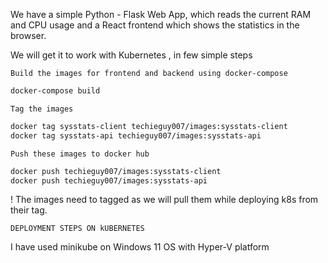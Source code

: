 We have a simple Python - Flask Web App, which reads the current RAM and CPU usage and a React frontend which shows the statistics in the browser.

We will get it to work with Kubernetes , in few simple steps

`Build the images for frontend and backend using docker-compose`

```bash
docker-compose build
```

`Tag the images`

```bash
docker tag sysstats-client techieguy007/images:sysstats-client
docker tag sysstats-api techieguy007/images:sysstats-api
```

`Push these images to docker hub`

```bash
docker push techieguy007/images:sysstats-client
docker push techieguy007/images:sysstats-api
```

! The images need to tagged as we will pull them while deploying k8s from their tag.

`DEPLOYMENT STEPS ON kUBERNETES`

I have used minikube on Windows 11 OS with Hyper-V platform
